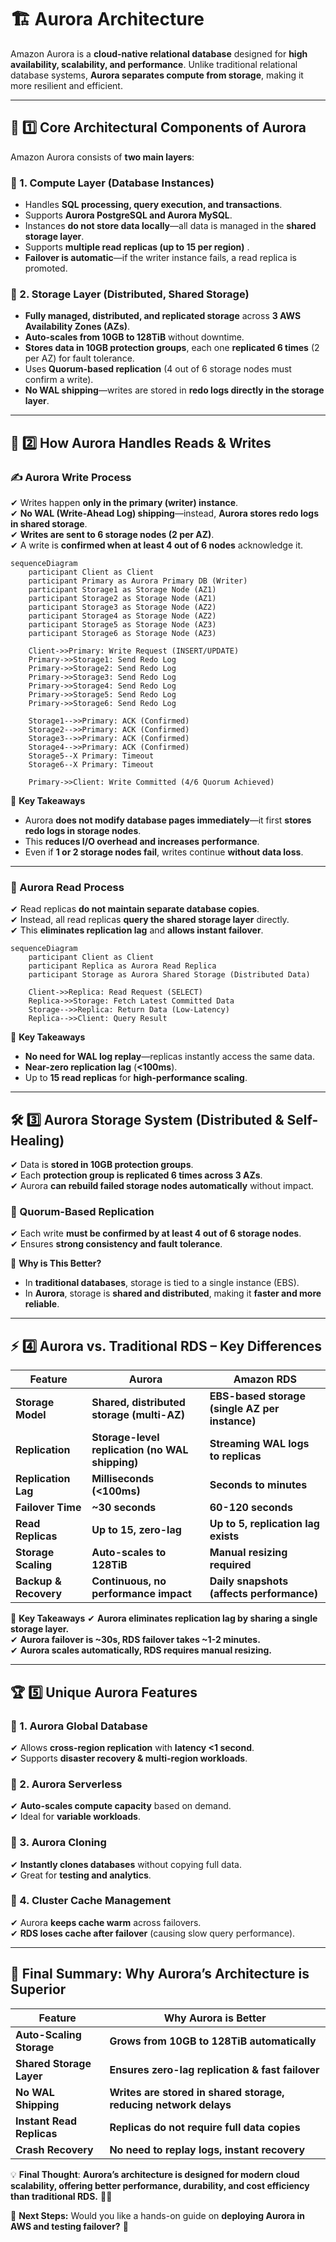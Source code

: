 # 🏗 **Aurora Architecture**

Amazon Aurora is a **cloud-native relational database** designed for **high availability, scalability, and performance**. Unlike traditional relational database systems, **Aurora separates compute from storage**, making it more resilient and efficient.

---

## 📌 **1️⃣ Core Architectural Components of Aurora**

Amazon Aurora consists of **two main layers**:

### **🔹 1. Compute Layer (Database Instances)**

- Handles **SQL processing, query execution, and transactions**.
- Supports **Aurora PostgreSQL and Aurora MySQL**.
- Instances **do not store data locally**—all data is managed in the **shared storage layer**.
- Supports **multiple read replicas (up to 15 per region)** .
- **Failover is automatic**—if the writer instance fails, a read replica is promoted.

### **🔹 2. Storage Layer (Distributed, Shared Storage)**

- **Fully managed, distributed, and replicated storage** across **3 AWS Availability Zones (AZs)**.
- **Auto-scales from 10GB to 128TiB** without downtime.
- **Stores data in 10GB protection groups**, each one **replicated 6 times** (2 per AZ) for fault tolerance.
- Uses **Quorum-based replication** (4 out of 6 storage nodes must confirm a write).
- **No WAL shipping**—writes are stored in **redo logs directly in the storage layer**.

---

## 🔄 **2️⃣ How Aurora Handles Reads & Writes**

### **✍️ Aurora Write Process**

✔ Writes happen **only in the primary (writer) instance**.  
✔ **No WAL (Write-Ahead Log) shipping**—instead, **Aurora stores redo logs in shared storage**.  
✔ **Writes are sent to 6 storage nodes (2 per AZ)**.  
✔ A write is **confirmed when at least 4 out of 6 nodes** acknowledge it.

```mermaid
sequenceDiagram
    participant Client as Client
    participant Primary as Aurora Primary DB (Writer)
    participant Storage1 as Storage Node (AZ1)
    participant Storage2 as Storage Node (AZ1)
    participant Storage3 as Storage Node (AZ2)
    participant Storage4 as Storage Node (AZ2)
    participant Storage5 as Storage Node (AZ3)
    participant Storage6 as Storage Node (AZ3)

    Client->>Primary: Write Request (INSERT/UPDATE)
    Primary->>Storage1: Send Redo Log
    Primary->>Storage2: Send Redo Log
    Primary->>Storage3: Send Redo Log
    Primary->>Storage4: Send Redo Log
    Primary->>Storage5: Send Redo Log
    Primary->>Storage6: Send Redo Log

    Storage1-->>Primary: ACK (Confirmed)
    Storage2-->>Primary: ACK (Confirmed)
    Storage3-->>Primary: ACK (Confirmed)
    Storage4-->>Primary: ACK (Confirmed)
    Storage5--X Primary: Timeout
    Storage6--X Primary: Timeout

    Primary->>Client: Write Committed (4/6 Quorum Achieved)
```

📌 **Key Takeaways**

- Aurora **does not modify database pages immediately**—it first **stores redo logs in storage nodes**.
- This **reduces I/O overhead and increases performance**.
- Even if **1 or 2 storage nodes fail**, writes continue **without data loss**.

---

### **📖 Aurora Read Process**

✔ Read replicas **do not maintain separate database copies**.  
✔ Instead, all read replicas **query the shared storage layer** directly.  
✔ This **eliminates replication lag** and **allows instant failover**.

```mermaid
sequenceDiagram
    participant Client as Client
    participant Replica as Aurora Read Replica
    participant Storage as Aurora Shared Storage (Distributed Data)

    Client->>Replica: Read Request (SELECT)
    Replica->>Storage: Fetch Latest Committed Data
    Storage-->>Replica: Return Data (Low-Latency)
    Replica-->>Client: Query Result
```

📌 **Key Takeaways**

- **No need for WAL log replay**—replicas instantly access the same data.
- **Near-zero replication lag** (**<100ms**).
- Up to **15 read replicas** for **high-performance scaling**.

---

## 🛠 **3️⃣ Aurora Storage System (Distributed & Self-Healing)**

✔ Data is **stored in 10GB protection groups**.  
✔ Each **protection group is replicated 6 times across 3 AZs**.  
✔ Aurora **can rebuild failed storage nodes automatically** without impact.

### **🔹 Quorum-Based Replication**

✔ Each write **must be confirmed by at least 4 out of 6 storage nodes**.  
✔ Ensures **strong consistency and fault tolerance**.

📌 **Why is This Better?**

- In **traditional databases**, storage is tied to a single instance (EBS).
- In **Aurora**, storage is **shared and distributed**, making it **faster and more reliable**.

---

## ⚡ **4️⃣ Aurora vs. Traditional RDS – Key Differences**

| Feature               | **Aurora**                                      | **Amazon RDS**                                 |
| --------------------- | ----------------------------------------------- | ---------------------------------------------- |
| **Storage Model**     | **Shared, distributed storage (multi-AZ)**      | **EBS-based storage (single AZ per instance)** |
| **Replication**       | **Storage-level replication (no WAL shipping)** | **Streaming WAL logs to replicas**             |
| **Replication Lag**   | **Milliseconds (<100ms)**                       | **Seconds to minutes**                         |
| **Failover Time**     | **~30 seconds**                                 | **60-120 seconds**                             |
| **Read Replicas**     | **Up to 15, zero-lag**                          | **Up to 5, replication lag exists**            |
| **Storage Scaling**   | **Auto-scales to 128TiB**                       | **Manual resizing required**                   |
| **Backup & Recovery** | **Continuous, no performance impact**           | **Daily snapshots (affects performance)**      |

📌 **Key Takeaways**
✔ **Aurora eliminates replication lag by sharing a single storage layer.**  
✔ **Aurora failover is ~30s, RDS failover takes ~1-2 minutes.**  
✔ **Aurora scales automatically, RDS requires manual resizing.**

---

## 🏆 **5️⃣ Unique Aurora Features**

### **🔹 1. Aurora Global Database**

✔ Allows **cross-region replication** with **latency <1 second**.  
✔ Supports **disaster recovery & multi-region workloads**.

### **🔹 2. Aurora Serverless**

✔ **Auto-scales compute capacity** based on demand.  
✔ Ideal for **variable workloads**.

### **🔹 3. Aurora Cloning**

✔ **Instantly clones databases** without copying full data.  
✔ Great for **testing and analytics**.

### **🔹 4. Cluster Cache Management**

✔ Aurora **keeps cache warm** across failovers.  
✔ **RDS loses cache after failover** (causing slow query performance).

---

## 🎯 **Final Summary: Why Aurora’s Architecture is Superior**

| **Feature**               | **Why Aurora is Better**                                         |
| ------------------------- | ---------------------------------------------------------------- |
| **Auto-Scaling Storage**  | **Grows from 10GB to 128TiB automatically**                      |
| **Shared Storage Layer**  | **Ensures zero-lag replication & fast failover**                 |
| **No WAL Shipping**       | **Writes are stored in shared storage, reducing network delays** |
| **Instant Read Replicas** | **Replicas do not require full data copies**                     |
| **Crash Recovery**        | **No need to replay logs, instant recovery**                     |

💡 **Final Thought**: **Aurora’s architecture is designed for modern cloud scalability, offering better performance, durability, and cost efficiency than traditional RDS.** 🚀🔥

📌 **Next Steps:** Would you like a hands-on guide on **deploying Aurora in AWS and testing failover?** 🚀

